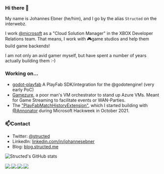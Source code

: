 ### Hi there 👋

My name is Johannes Ebner (he/him), and I go by the alias `Structed` on the interwebz.

I work [@microsoft](https://github.com/microsoft) as a "Cloud Solution Manager" in the XBOX Developer Relations team.
That means, I work with 🎮game studios and help them build game backends!

I am not only an avid gamer myself, but have spent a number of years actually building them :-)

### Working on...
- [godot-playfab](https://github.com/Structed/godot-playfab) A PlayFab SDK/integration for the @godotengine! (very early PoC)
- [Gamezure](https://github.com/Structed/gamezure), a poor man's VM orchestrator to stand up Azure VMs. Meant for Game Streaming to facilitate events or WAN-Parties.
- The ["PlayFabMatchHistoryExtension"](https://github.com/XBOX-CSM/PlayFabMatchHistoryExtension), which I started building with [@Annonator](https://github.com/Annonator) during Microsoft Hackweek in October 2021.

### 📫Contact
- Twitter: [@structed](https://twitter.com/structed)
- LinkedIn: [linkedin.com/in/johannesebner](https://linkedin.com/in/johannesebner)
- Blog: [blog.structed.me](https://blog.structed.me)

![Structed's GitHub stats](https://github-readme-stats.vercel.app/api?username=structed&show_icons=true&theme=cobalt&hide_rank=true)

<a href="https://github.com/anuraghazra/convoychat">
  <img align="center" src="https://github-readme-stats.vercel.app/api/pin/?username=structed&repo=godot-playfab" />
</a>
<a href="https://github.com/anuraghazra/convoychat">
  <img align="center" src="https://github-readme-stats.vercel.app/api/pin/?username=annonator&repo=PlayFabBuddy" />
</a>
<a href="https://github.com/anuraghazra/convoychat">
  <img align="center" src="https://github-readme-stats.vercel.app/api/pin/?username=XBOX-CSM&repo=PlayFabMatchHistoryExtension" />
</a>
<a href="https://github.com/anuraghazra/convoychat">
  <img align="center" src="https://github-readme-stats.vercel.app/api/pin/?username=structed&repo=gamezure" />
</a>

<!--
**Structed/structed** is a ✨ _special_ ✨ repository because its `README.md` (this file) appears on your GitHub profile.

Here are some ideas to get you started:

- 🔭 I’m currently working on ...
- 🌱 I’m currently learning ...
- 👯 I’m looking to collaborate on ...
- 🤔 I’m looking for help with ...
- 💬 Ask me about ...
- 📫 How to reach me: ...
- 😄 Pronouns: ...
- ⚡ Fun fact: ...
-->
